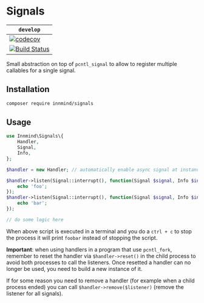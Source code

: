 # Signals

| `develop` |
|-----------|
| [![codecov](https://codecov.io/gh/Innmind/Signals/branch/develop/graph/badge.svg)](https://codecov.io/gh/Innmind/Signals) |
| [![Build Status](https://github.com/Innmind/Signals/workflows/CI/badge.svg)](https://github.com/Innmind/Signals/actions?query=workflow%3ACI) |

Small abstraction on top of `pcntl_signal` to allow to register multiple callables for a single signal.

## Installation

```sh
composer require innmind/signals
```

## Usage

```php
use Innmind\Signals\{
    Handler,
    Signal,
    Info,
};

$handler = new Handler; // automatically enable async signal at instanciation

$handler->listen(Signal::interrupt(), function(Signal $signal, Info $info): void {
    echo 'foo';
});
$handler->listen(Signal::interrupt(), function(Signal $signal, Info $info): void {
    echo 'bar';
});

// do some logic here
```

When above script is executed in a terminal and you do a `ctrl + c` to stop the process it will print `foobar` instead of stopping the script.

**Important**: when using handlers in a program that use `pcntl_fork`, remember to reset the handler via `$handler->reset()` in the child process to avoid both processes to call the listeners. Once resetted a handler can no longer be used, you need to build a new instance of it.

If for some reason you need to remove a handler (for example when a child process ended) you can call `$handler->remove($listener)` (remove the listener for all signals).
